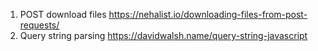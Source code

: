 1. POST download files https://nehalist.io/downloading-files-from-post-requests/
2. Query string parsing https://davidwalsh.name/query-string-javascript